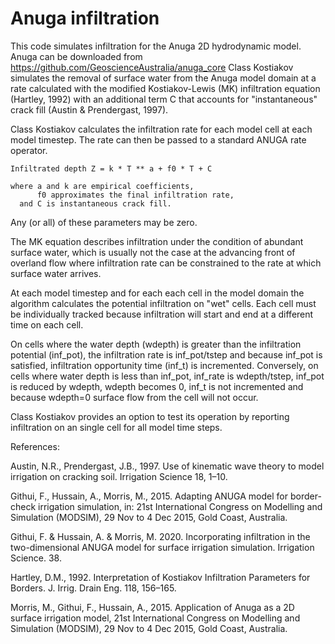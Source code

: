 # Anuga infiltration

This code simulates infiltration for the Anuga 2D hydrodynamic model.
Anuga can be downloaded from
       <https://github.com/GeoscienceAustralia/anuga_core>
Class Kostiakov simulates the removal of surface water from the Anuga
model domain at a rate calculated with the modified Kostiakov-Lewis
(MK) infiltration equation (Hartley, 1992) with an additional term C
that accounts for "instantaneous" crack fill (Austin & Prendergast, 1997).

Class Kostiakov calculates the infiltration rate for each model cell at
each model timestep.  The rate can then be passed to a standard ANUGA
rate operator.

    Infiltrated depth Z = k * T ** a + f0 * T + C

    where a and k are empirical coefficients,
          f0 approximates the final infiltration rate,
      and C is instantaneous crack fill.

Any (or all) of these parameters may be zero.
  
The MK equation describes infiltration under the condition of abundant
surface water, which is usually not the case at the advancing front of
overland flow where infiltration rate can be constrained to the rate at
which surface water arrives.

At each model timestep and for each each cell in the model domain the
algorithm calculates the potential infiltration on "wet" cells. Each
cell must be individually tracked because infiltration will start and
end at a different time on each cell.

On cells where the water depth (wdepth) is greater than the infiltration
potential (inf_pot), the infiltration rate is inf_pot/tstep and because
inf_pot is satisfied, infiltration opportunity time (inf_t) is
incremented. Conversely, on cells where water depth is less than
inf_pot, inf_rate is wdepth/tstep, inf_pot is reduced by wdepth, wdepth
becomes 0, inf_t is not incremented and because wdepth=0 surface flow
from the cell will not occur.

Class Kostiakov provides an option to test its operation by reporting
infiltration on an single cell for all model time steps.

References:

Austin, N.R., Prendergast, J.B., 1997. Use of kinematic wave theory to
 model irrigation on cracking soil. Irrigation Science 18, 1–10.

Githui, F., Hussain, A., Morris, M., 2015. Adapting ANUGA model for
 border-check irrigation simulation, in: 21st International Congress
 on Modelling and Simulation (MODSIM), 29 Nov to 4 Dec 2015, Gold
 Coast, Australia.

Githui, F. & Hussain, A. & Morris, M. 2020. Incorporating infiltration
 in the two-dimensional ANUGA model for surface irrigation simulation.
 Irrigation Science. 38.

Hartley, D.M., 1992. Interpretation of Kostiakov Infiltration Parameters
 for Borders. J. Irrig. Drain Eng. 118, 156–165.

Morris, M., Githui, F., Hussain, A., 2015. Application of Anuga as a 2D
 surface irrigation model, 21st International Congress on Modelling and
 Simulation (MODSIM), 29 Nov to 4 Dec 2015, Gold Coast, Australia.
